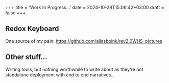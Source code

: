 +++
title = 'Work In Progress...'
date = 2024-10-28T15:06:42+03:00
draft = false
+++

## Redox Keyboard 
One source of my pain: https://github.com/aliasboink/rev2.0WHS_pictures

## Other stuff...
Writing tools, but nothing worthwhile to write about as they're not standalone deployment with end to end narratives...